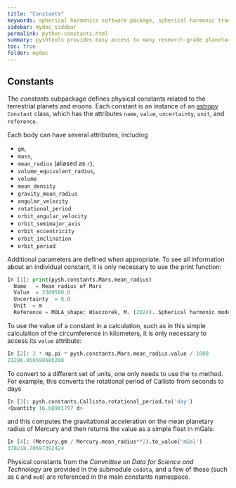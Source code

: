 ```yaml
---
title: "Constants"
keywords: spherical harmonics software package, spherical harmonic transform, legendre functions, multitaper spectral analysis, fortran, Python, gravity, magnetic field
sidebar: mydoc_sidebar
permalink: python-constants.html
summary: pyshtools provides easy access to many research-grade planetary constants.
toc: true
folder: mydoc
---
```


<style>
table:nth-of-type(n) {
    display:table;
    width:100%;
}
table:nth-of-type(n) th:nth-of-type(2) {
    width:75%;
}
</style>

## Constants

The *constants* subpackage defines physical constants related to the terrestrial planets and moons. Each constant is an instance of an [astropy](http://docs.astropy.org/en/stable/constants/index.html) `Constant` class, which has the attributes `name`, `value`, `uncertainty`, `unit`, and `reference`.

Each body can have several attributes, including
* `gm`,
* `mass`,
* `mean_radius` (aliased as `r`),
* `volume_equivalent_radius`,
* `volume`
* `mean_density`
* `gravity_mean_radius`
* `angular_velocity`
* `rotational_period`
* `orbit_angular_velocity`
* `orbit_semimajor_axis`
* `orbit_eccentricity`
* `orbit_inclination`
* `orbit_period`

Additional parameters are defined when appropriate. To see all information about an individual constant, it is only necessary to use the print function:
```python
In [1]: print(pysh.constants.Mars.mean_radius)
  Name   = Mean radius of Mars
  Value  = 3389500.0
  Uncertainty  = 0.0
  Unit  = m
  Reference = MOLA_shape: Wieczorek, M. (2024). Spherical harmonic models of the shape of Mars (1.0.0) [Data set]. Zenodo. https://doi.org/10.5281/zenodo.10794059
```
To use the value of a constant in a calculation, such as in this simple calculation of the circumference in kilometers, it is only necessary to access its `value` attribute:
```python
In [2]: 2 * np.pi * pysh.constants.Mars.mean_radius.value / 1000
21296.856598685208
```
To convert to a different set of units, one only needs to use the `to` method. For example, this converts the rotational period of Callisto from seconds to days
```python
In [3]: pysh.constants.Callisto.rotational_period.to('day')
<Quantity 16.68901797 d>
```
and this computes the gravitational acceleration on the mean planetary radius of
Mercury and then returns the value as a simple float in mGals:
```python
In [4]: (Mercury.gm / Mercury.mean_radius**2).to_value('mGal')
370218.70697392424
```
Physical constants from the *Committee on Data for Science and Technology* are provided in the submodule `codata`, and a few of these (such as `G` and `mu0`) are referenced in the main constants namespace.
